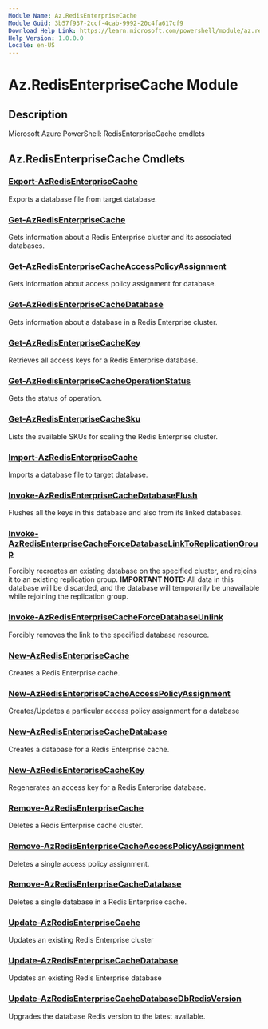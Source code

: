 ```yaml
---
Module Name: Az.RedisEnterpriseCache
Module Guid: 3b57f937-2ccf-4cab-9992-20c4fa617cf9
Download Help Link: https://learn.microsoft.com/powershell/module/az.redisenterprisecache
Help Version: 1.0.0.0
Locale: en-US
---
```


# Az.RedisEnterpriseCache Module
## Description
Microsoft Azure PowerShell: RedisEnterpriseCache cmdlets

## Az.RedisEnterpriseCache Cmdlets
### [Export-AzRedisEnterpriseCache](Export-AzRedisEnterpriseCache.md)
Exports a database file from target database.

### [Get-AzRedisEnterpriseCache](Get-AzRedisEnterpriseCache.md)
Gets information about a Redis Enterprise cluster and its associated databases.

### [Get-AzRedisEnterpriseCacheAccessPolicyAssignment](Get-AzRedisEnterpriseCacheAccessPolicyAssignment.md)
Gets information about access policy assignment for database.

### [Get-AzRedisEnterpriseCacheDatabase](Get-AzRedisEnterpriseCacheDatabase.md)
Gets information about a database in a Redis Enterprise cluster.

### [Get-AzRedisEnterpriseCacheKey](Get-AzRedisEnterpriseCacheKey.md)
Retrieves all access keys for a Redis Enterprise database.

### [Get-AzRedisEnterpriseCacheOperationStatus](Get-AzRedisEnterpriseCacheOperationStatus.md)
Gets the status of operation.

### [Get-AzRedisEnterpriseCacheSku](Get-AzRedisEnterpriseCacheSku.md)
Lists the available SKUs for scaling the Redis Enterprise cluster.

### [Import-AzRedisEnterpriseCache](Import-AzRedisEnterpriseCache.md)
Imports a database file to target database.

### [Invoke-AzRedisEnterpriseCacheDatabaseFlush](Invoke-AzRedisEnterpriseCacheDatabaseFlush.md)
Flushes all the keys in this database and also from its linked databases.

### [Invoke-AzRedisEnterpriseCacheForceDatabaseLinkToReplicationGroup](Invoke-AzRedisEnterpriseCacheForceDatabaseLinkToReplicationGroup.md)
Forcibly recreates an existing database on the specified cluster, and rejoins it to an existing replication group.
**IMPORTANT NOTE:** All data in this database will be discarded, and the database will temporarily be unavailable while rejoining the replication group.

### [Invoke-AzRedisEnterpriseCacheForceDatabaseUnlink](Invoke-AzRedisEnterpriseCacheForceDatabaseUnlink.md)
Forcibly removes the link to the specified database resource.

### [New-AzRedisEnterpriseCache](New-AzRedisEnterpriseCache.md)
Creates a Redis Enterprise cache.

### [New-AzRedisEnterpriseCacheAccessPolicyAssignment](New-AzRedisEnterpriseCacheAccessPolicyAssignment.md)
Creates/Updates a particular access policy assignment for a database

### [New-AzRedisEnterpriseCacheDatabase](New-AzRedisEnterpriseCacheDatabase.md)
Creates a database for a Redis Enterprise cache.

### [New-AzRedisEnterpriseCacheKey](New-AzRedisEnterpriseCacheKey.md)
Regenerates an access key for a Redis Enterprise database.

### [Remove-AzRedisEnterpriseCache](Remove-AzRedisEnterpriseCache.md)
Deletes a Redis Enterprise cache cluster.

### [Remove-AzRedisEnterpriseCacheAccessPolicyAssignment](Remove-AzRedisEnterpriseCacheAccessPolicyAssignment.md)
Deletes a single access policy assignment.

### [Remove-AzRedisEnterpriseCacheDatabase](Remove-AzRedisEnterpriseCacheDatabase.md)
Deletes a single database in a Redis Enterprise cache.

### [Update-AzRedisEnterpriseCache](Update-AzRedisEnterpriseCache.md)
Updates an existing Redis Enterprise cluster

### [Update-AzRedisEnterpriseCacheDatabase](Update-AzRedisEnterpriseCacheDatabase.md)
Updates an existing Redis Enterprise database

### [Update-AzRedisEnterpriseCacheDatabaseDbRedisVersion](Update-AzRedisEnterpriseCacheDatabaseDbRedisVersion.md)
Upgrades the database Redis version to the latest available.

